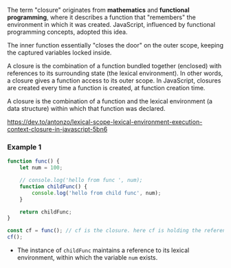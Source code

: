 The term "closure" originates from **mathematics** and **functional programming**, where it describes a function that "remembers" the environment in which it was created. JavaScript, influenced by functional programming concepts, adopted this idea.

The inner function essentially "closes the door" on the outer scope, keeping the captured variables locked inside.

A closure is the combination of a function bundled together (enclosed) with references to its surrounding state (the lexical environment). In other words, a closure gives a function access to its outer scope. In JavaScript, closures are created every time a function is created, at function creation time.

A closure is the combination of a function and the lexical environment (a data structure) within which that function was declared. 

https://dev.to/antonzo/lexical-scope-lexical-environment-execution-context-closure-in-javascript-5bn6 


### Example 1



```js
function func() {
    let num = 100;

    // console.log('hello from func ', num);
    function childFunc() {
        console.log('hello from child func', num);
    }

    return childFunc;
}

const cf = func(); // cf is the closure. here cf is holding the reference to the instance of the function childFunc
cf();

```

* The instance of `childFunc` maintains a reference to its lexical environment, within which the variable `num` exists.